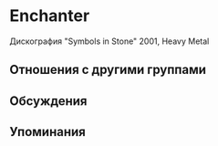 # Enchanter

Дискография
"Symbols in Stone" 2001, Heavy Metal

## Отношения с другими группами


## Обсуждения


## Упоминания

